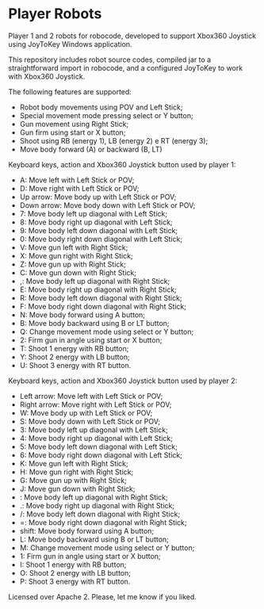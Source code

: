 # Player Robots
 Player 1 and 2 robots for robocode, developed to support Xbox360 Joystick using JoyToKey Windows application.
 
 This repository includes robot source codes, compiled jar to a straightforward import in robocode, and a configured JoyToKey to work with Xbox360 Joystick.
 
 The following features are supported:
 
 * Robot body movements using POV and Left Stick;
 * Special movement mode pressing select or Y button;
 * Gun movement using Right Stick;
 * Gun firm using start or X button;
 * Shoot using RB (energy 1), LB (energy 2) e RT (energy 3);
 * Move body forward (A) or backward (B, LT)
 
Keyboard keys, action and Xbox360 Joystick button used by player 1: 

 * A: Move left with Left Stick or POV;
 * D: Move right with Left Stick or POV;
 * Up arrow: Move body up with Left Stick or POV;
 * Down arrow: Move body down with Left Stick or POV;
 * 7: Move body left up diagonal with Left Stick;
 * 8: Move body right up diagonal with Left Stick;
 * 9: Move body left down diagonal with Left Stick;
 * 0: Move body right down diagonal with Left Stick;
 * V: Move gun left with Right Stick;
 * X: Move gun right with Right Stick;
 * Z: Move gun up with Right Stick;
 * C: Move gun down with Right Stick;
 * ,: Move body left up diagonal with Right Stick;
 * E: Move body right up diagonal with Right Stick;
 * R: Move body left down diagonal with Right Stick;
 * F: Move body right down diagonal with Right Stick;
 * N: Move body forward using A button;
 * B: Move body backward using B or LT button;
 * Q: Change movement mode using select or Y button;
 * 2: Firm gun in angle using start or X button;
 * T: Shoot 1 energy with RB button;
 * Y: Shoot 2 energy with LB button;
 * U: Shoot 3 energy with RT button.

Keyboard keys, action and Xbox360 Joystick button used by player 2: 

 * Left arrow: Move left with Left Stick or POV;
 * Right arrow: Move right with Left Stick or POV;
 * W: Move body up with Left Stick or POV;
 * S: Move body down with Left Stick or POV;
 * 3: Move body left up diagonal with Left Stick;
 * 4: Move body right up diagonal with Left Stick;
 * 5: Move body left down diagonal with Left Stick;
 * 6: Move body right down diagonal with Left Stick;
 * K: Move gun left with Right Stick;
 * H: Move gun right with Right Stick;
 * G: Move gun up with Right Stick;
 * J: Move gun down with Right Stick;
 * \: Move body left up diagonal with Right Stick;
 * .: Move body right up diagonal with Right Stick;
 * /: Move body left down diagonal with Right Stick;
 * =: Move body right down diagonal with Right Stick;
 * shift: Move body forward using A button;
 * L: Move body backward using B or LT button;
 * M: Change movement mode using select or Y button;
 * 1: Firm gun in angle using start or X button;
 * I: Shoot 1 energy with RB button;
 * O: Shoot 2 energy with LB button;
 * P: Shoot 3 energy with RT button.

Licensed over Apache 2. Please, let me know if you liked.
